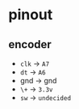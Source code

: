 # pinout

## encoder

- `clk` -> `A7`
- `dt` -> `A6`
- gnd -> gnd
- `\+` -> `3.3v`
- `sw` -> `undecided`
